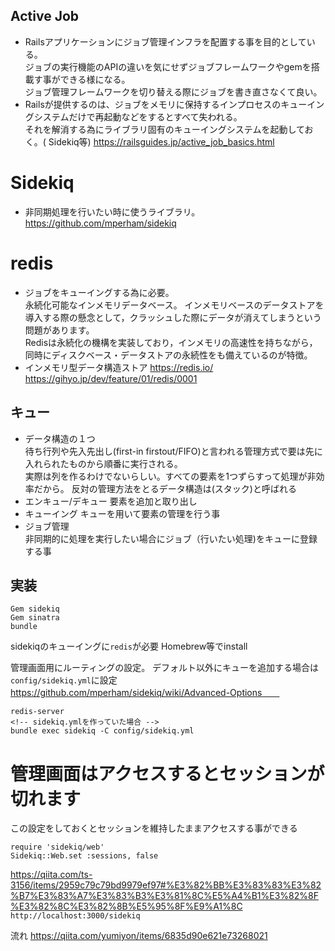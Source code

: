 ## Active Job
- Railsアプリケーションにジョブ管理インフラを配置する事を目的としている。  
  ジョブの実行機能のAPIの違いを気にせずジョブフレームワークやgemを搭載す事ができる様になる。  
  ジョブ管理フレームワークを切り替える際にジョブを書き直さなくて良い。
- Railsが提供するのは、ジョブをメモリに保持するインプロセスのキューイングシステムだけで再起動などをするとすべて失われる。  
  それを解消する為にライブラリ固有のキューイングシステムを起動しておく。( Sidekiq等)
  https://railsguides.jp/active_job_basics.html

# Sidekiq
- 非同期処理を行いたい時に使うライブラリ。  
https://github.com/mperham/sidekiq
# redis
- ジョブをキューイングする為に必要。  
  永続化可能なインメモリデータベース。
  インメモリベースのデータストアを導入する際の懸念として，クラッシュした際にデータが消えてしまうという問題があります。  
  Redisは永続化の機構を実装しており，インメモリの高速性を持ちながら，同時にディスクベース・データストアの永続性をも備えているのが特徴。  
- インメモリ型データ構造ストア
https://redis.io/
https://gihyo.jp/dev/feature/01/redis/0001
## キュー
- データ構造の１つ  
  待ち行列や先入先出し(first-in firstout/FIFO)と言われる管理方式で要は先に入れられたものから順番に実行される。  
  実際は列を作るわけでないらしい。すべての要素を1つずらすって処理が非効率だから。
  反対の管理方法をとるデータ構造は(スタック)と呼ばれる
- エンキュー/デキュー
 要素を追加と取り出し
- キューイング
  キューを用いて要素の管理を行う事
- ジョブ管理  
非同期的に処理を実行したい場合にジョブ（行いたい処理)をキューに登録する事  
 ## 実装
```
Gem sidekiq  
Gem sinatra  
bundle
```
sidekiqのキューイングに``redis``が必要
Homebrew等でinstall

管理画面用にルーティングの設定。
デフォルト以外にキューを追加する場合は``config/sidekiq.yml``に設定　　
https://github.com/mperham/sidekiq/wiki/Advanced-Options　　

```
redis-server
<!-- sidekiq.ymlを作っていた場合 -->
bundle exec sidekiq -C config/sidekiq.yml
```
# 管理画面はアクセスするとセッションが切れます
この設定をしておくとセッションを維持したままアクセスする事ができる
```
require 'sidekiq/web'
Sidekiq::Web.set :sessions, false
```
https://qiita.com/ts-3156/items/2959c79c79bd9979ef97#%E3%82%BB%E3%83%83%E3%82%B7%E3%83%A7%E3%83%B3%E3%81%8C%E5%A4%B1%E3%82%8F%E3%82%8C%E3%82%8B%E5%95%8F%E9%A1%8C
``http://localhost:3000/sidekiq``

流れ
https://qiita.com/yumiyon/items/6835d90e621e73268021



